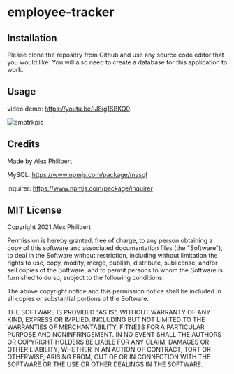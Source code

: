 # employee-tracker

## Installation

Please clone the repositry from Github and use any source code editor that you would like. You will also need to create a database for this application to work.

## Usage

video demo: 
https://youtu.be/IJ8ig1SBKQ0

![emptrkpic](https://user-images.githubusercontent.com/60405505/124678743-2ce8a380-de91-11eb-888e-c04e59b17023.GIF)


## Credits

Made by Alex Philibert

MySQL: https://www.npmjs.com/package/mysql


inquirer: https://www.npmjs.com/package/inquirer


## MIT License

Copyright 2021 Alex Philibert

Permission is hereby granted, free of charge, to any person obtaining a copy of this software and associated documentation files (the "Software"), to deal in the Software without restriction, including without limitation the rights to use, copy, modify, merge, publish, distribute, sublicense, and/or sell copies of the Software, and to permit persons to whom the Software is furnished to do so, subject to the following conditions:

The above copyright notice and this permission notice shall be included in all copies or substantial portions of the Software.

THE SOFTWARE IS PROVIDED "AS IS", WITHOUT WARRANTY OF ANY KIND, EXPRESS OR IMPLIED, INCLUDING BUT NOT LIMITED TO THE WARRANTIES OF MERCHANTABILITY, FITNESS FOR A PARTICULAR PURPOSE AND NONINFRINGEMENT. IN NO EVENT SHALL THE AUTHORS OR COPYRIGHT HOLDERS BE LIABLE FOR ANY CLAIM, DAMAGES OR OTHER LIABILITY, WHETHER IN AN ACTION OF CONTRACT, TORT OR OTHERWISE, ARISING FROM, OUT OF OR IN CONNECTION WITH THE SOFTWARE OR THE USE OR OTHER DEALINGS IN THE SOFTWARE.
